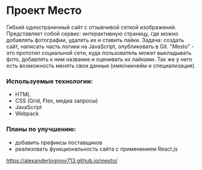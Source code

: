 # Проект Место
Гибкий одностраничный сайт с отзывчивой сеткой изображений. Представляет собой сервис: интерактивную страницу, где можно добавлять фотографии, удалять их и ставить лайки. Задача: создать сайт, написать часть логики на JavaScript, опубликовать в Git.
"Mesto" - это прототип социальной сети, куда пользователь может выкладывать фото, добавлять к ним название и оценивать их лайками. Так же у него есть возможность менять свои данные (имя/никнейм и специализация).
### Используемые технологии: 
* HTML 
* CSS (Grid, Flex, медиа запросы)
* JavaScript
* Webpack

### Планы по улучшению:
* добавить префиксы поставщиков
* реализовать функциональность сайта с применением React.js

https://alexanderloginov713.github.io/mesto/
